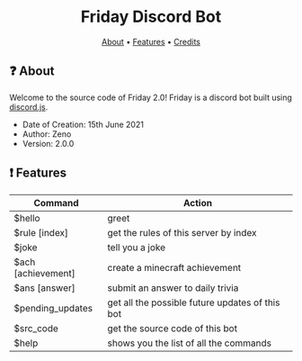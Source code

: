 <h1 align="center">
  <br>
  Friday Discord Bot
  <br>
</h1>

<p align="center">
  <a href="#about">About</a>
  •
  <a href="#Features">Features</a>
  •
  <a href="#credits">Credits</a>
</p>

## ❓ About
Welcome to the source code of Friday 2.0! Friday is a discord bot built using [discord.js](https://github.com/discordjs/discord.js).
- Date of Creation: 15th June 2021
- Author: Zeno
- Version: 2.0.0

## ❗ Features
| Command | Action |
| --- | --- |
| $hello | greet |
| $rule [index] | get the rules of this server by index |
| $joke | tell you a joke |
| $ach [achievement] | create a minecraft achievement |
| $ans [answer] | submit an answer to daily trivia |
| $pending_updates | get all the possible future updates of this bot |
| $src_code | get the source code of this bot |
| $help | shows you the list of all the commands |
